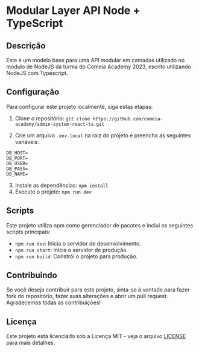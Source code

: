 # Modular Layer API Node + TypeScript

## Descrição

Este é um modelo base para uma API modular em camadas utilizado no módulo de NodeJS da turma do Comeia Academy 2023, escrito utilizando NodeJS com Typescript.

## Configuração

Para configurar este projeto localmente, siga estas etapas:

1. Clone o repositório: `git clone https://github.com/comeia-academy/admin-system-react-ts.git`

2. Crie um arquivo `.env.local` na raiz do projeto e preencha as seguintes variáveis:

```env
DB_HOST=
DB_PORT=
DB_USER=
DB_PASS=
DB_NAME=
```

3. Instale as dependências: `npm install`
4. Execute o projeto: `npm run dev`

## Scripts

Este projeto utiliza npm como gerenciador de pacotes e inclui os seguintes scripts principais:

- `npm run dev`: Inicia o servidor de desenvolvimento.
- `npm run start`: Inicia o servidor de produção.
- `npm run build`: Constrói o projeto para produção.

## Contribuindo

Se você deseja contribuir para este projeto, sinta-se à vontade para fazer fork do repositório, fazer suas alterações e abrir um pull request. Agradecemos todas as contribuições!

## Licença

Este projeto está licenciado sob a Licença MIT - veja o arquivo [LICENSE](LICENSE) para mais detalhes.